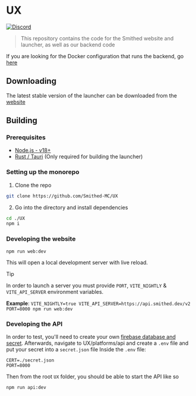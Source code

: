 # UX

[![Discord](https://img.shields.io/discord/511303648119226382?color=%236d82cc&label=Discord&logo=discord&logoColor=white)](https://discord.gg/gkp6UqEUph)

> This repository contains the code for the Smithed website and launcher, as well as our backend code

If you are looking for the Docker configuration that runs the backend, go [here](https://github.com/Smithed-MC/Dockers)

## Downloading

The latest stable version of the launcher can be downloaded from the [website](https://smithed.net/)

## Building

### Prerequisites

- [Node.js - v18+](https://nodejs.org/en)
- [Rust / Tauri](https://tauri.app/v1/guides/getting-started/prerequisites) (Only required for building the launcher)

### Setting up the monorepo

1. Clone the repo

```sh
git clone https://github.com/Smithed-MC/UX
```

2. Go into the directory and install dependencies

```sh
cd ./UX
npm i
```

### Developing the website

```
npm run web:dev
```

This will open a local development server with live reload.

> [!TIP]
> In order to launch a server you must provide `PORT`, `VITE_NIGHTLY` & `VITE_API_SERVER` environment variables.
> 
> **Example**:
> `VITE_NIGHTLY=true VITE_API_SERVER=https://api.smithed.dev/v2 PORT=8000 npm run web:dev`

### Developing the API

In order to test, you'll need to create your own [firebase database and secret](https://firebase.google.com/docs/admin/setup).
Afterwards, navigate to UX/platforms/api and create a `.env` file and put your secret into a `secret.json` file
Inside the `.env` file:

```
CERT=./secret.json
PORT=8000
```

Then from the root `UX` folder, you should be able to start the API like so

```
npm run api:dev
```
